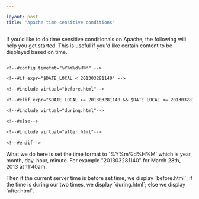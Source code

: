 ```yaml
---

layout: post
title: "Apache time sensitive conditions"
---
```


If you'd like to do time sensitive conditionals on Apache, the following will help you get started. This is useful if you'd like certain content to be displayed based on time.

```apache

<!--#config timefmt="%Y%m%d%H%M" -->

<!--#if expr="$DATE_LOCAL < 201303281140" -->

<!--#include virtual="before.html"-->

<!--#elif expr="$DATE_LOCAL >= 201303281140 && $DATE_LOCAL <= 201303281205"-->

<!--#include virtual="during.html"-->

<!--#else-->

<!--#include virtual="after.html"-->

<!--#endif-->

```

What we do here is set the time format to \`%Y%m%d%H%M\` which is year, month, day, hour, minute. For example "201303281140" for March 28th, 2013 at 11:40am.

Then if the current server time is before set time, we display \`before.html\`; if the time is during our two times, we display \`during.html\`; else we display \`after.html\`.
